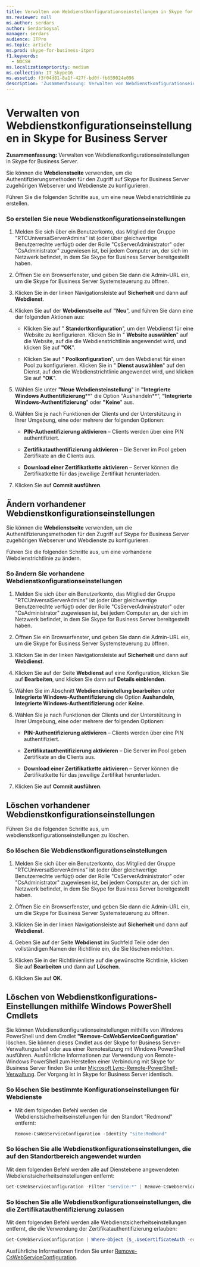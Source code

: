 ```yaml
---
title: Verwalten von Webdienstkonfigurationseinstellungen in Skype for Business Server
ms.reviewer: null
ms.author: serdars
author: SerdarSoysal
manager: serdars
audience: ITPro
ms.topic: article
ms.prod: skype-for-business-itpro
f1.keywords:
  - NOCSH
ms.localizationpriority: medium
ms.collection: IT_Skype16
ms.assetid: f3f04d81-8a1f-427f-bd0f-fb659024e096
description: 'Zusammenfassung: Verwalten von Webdienstkonfigurationseinstellungen in Skype for Business Server.'
---
```


# <a name="manage-web-service-configuration-settings-in-skype-for-business-server"></a>Verwalten von Webdienstkonfigurationseinstellungen in Skype for Business Server
 
**Zusammenfassung:** Verwalten von Webdienstkonfigurationseinstellungen in Skype for Business Server.
  
Sie können die **Webdienstseite** verwenden, um die Authentifizierungsmethoden für den Zugriff auf Skype for Business Server zugehörigen Webserver und Webdienste zu konfigurieren.
  
Führen Sie die folgenden Schritte aus, um eine neue Webdienstrichtlinie zu erstellen.
  
### <a name="to-create-new-web-service-configuration-settings"></a>So erstellen Sie neue Webdienstkonfigurationseinstellungen

1.  Melden Sie sich über ein Benutzerkonto, das Mitglied der Gruppe "RTCUniversalServerAdmins" ist (oder über gleichwertige Benutzerrechte verfügt) oder der Rolle "CsServerAdministrator" oder "CsAdministrator" zugewiesen ist, bei jedem Computer an, der sich im Netzwerk befindet, in dem Sie Skype for Business Server bereitgestellt haben.
    
2. Öffnen Sie ein Browserfenster, und geben Sie dann die Admin-URL ein, um die Skype for Business Server Systemsteuerung zu öffnen.  
    
3. Klicken Sie in der linken Navigationsleiste auf **Sicherheit** und dann auf **Webdienst**.
    
4. Klicken Sie auf der **Webdienstseite** auf **"Neu**", und führen Sie dann eine der folgenden Aktionen aus:
    
   - Klicken Sie auf " **Standortkonfiguration**", um den Webdienst für eine Website zu konfigurieren. Klicken Sie in " **Website auswählen**" auf die Website, auf die die Webdienstrichtlinie angewendet wird, und klicken Sie auf **"OK**".
    
   - Klicken Sie auf " **Poolkonfiguration**", um den Webdienst für einen Pool zu konfigurieren. Klicken Sie in " **Dienst auswählen**" auf den Dienst, auf den die Webdienstrichtlinie angewendet wird, und klicken Sie auf **"OK**". 
    
5. Wählen Sie unter **"Neue Webdiensteinstellung**" in **"Integrierte Windows Authentifizierung****" die Option "Aushandeln**", **"Integrierte Windows-Authentifizierung**" oder **"Keine**" aus.
    
6. Wählen Sie je nach Funktionen der Clients und der Unterstützung in Ihrer Umgebung, eine oder mehrere der folgenden Optionen:
    
   - **PIN-Authentifizierung aktivieren** – Clients werden über eine PIN authentifiziert.
    
   - **Zertifikatauthentifizierung aktivieren** – Die Server im Pool geben Zertifikate an die Clients aus.
    
   - **Download einer Zertifikatkette aktivieren** – Server können die Zertifikatkette für das jeweilige Zertifikat herunterladen.
    
7. Klicken Sie auf **Commit ausführen**.
    
## <a name="modify-existing-web-service-configuration-settings"></a>Ändern vorhandener Webdienstkonfigurationseinstellungen

Sie können die **Webdienstseite** verwenden, um die Authentifizierungsmethoden für den Zugriff auf Skype for Business Server zugehörigen Webserver und Webdienste zu konfigurieren.
  
Führen Sie die folgenden Schritte aus, um eine vorhandene Webdienstrichtlinie zu ändern.
  
### <a name="to-modify-existing-web-service-configuration-settings"></a>So ändern Sie vorhandene Webdienstkonfigurationseinstellungen

1.  Melden Sie sich über ein Benutzerkonto, das Mitglied der Gruppe "RTCUniversalServerAdmins" ist (oder über gleichwertige Benutzerrechte verfügt) oder der Rolle "CsServerAdministrator" oder "CsAdministrator" zugewiesen ist, bei jedem Computer an, der sich im Netzwerk befindet, in dem Sie Skype for Business Server bereitgestellt haben.
    
2. Öffnen Sie ein Browserfenster, und geben Sie dann die Admin-URL ein, um die Skype for Business Server Systemsteuerung zu öffnen.  
    
3. Klicken Sie in der linken Navigationsleiste auf **Sicherheit** und dann auf **Webdienst**.
    
4. Klicken Sie auf der Seite **Webdienst** auf eine Konfiguration, klicken Sie auf **Bearbeiten**, und klicken Sie dann auf **Details einblenden**.
    
5. Wählen Sie im Abschnitt **Webdiensteinstellung bearbeiten** unter **Integrierte Windows-Authentifizierung** die Option **Aushandeln**, **Integrierte Windows-Authentifizierung** oder **Keine**.
    
6. Wählen Sie je nach Funktionen der Clients und der Unterstützung in Ihrer Umgebung, eine oder mehrere der folgenden Optionen:
    
   - **PIN-Authentifizierung aktivieren** – Clients werden über eine PIN authentifiziert.
    
   - **Zertifikatauthentifizierung aktivieren** – Die Server im Pool geben Zertifikate an die Clients aus.
    
   - **Download einer Zertifikatkette aktivieren** – Server können die Zertifikatkette für das jeweilige Zertifikat herunterladen.
    
7. Klicken Sie auf **Commit ausführen**.
    
## <a name="delete-existing-web-service-configuration-settings"></a>Löschen vorhandener Webdienstkonfigurationseinstellungen

Führen Sie die folgenden Schritte aus, um webdienstkonfigurationseinstellungen zu löschen.
  
### <a name="to-delete-web-service-configuration-settings"></a>So löschen Sie Webdienstkonfigurationseinstellungen

1.  Melden Sie sich über ein Benutzerkonto, das Mitglied der Gruppe "RTCUniversalServerAdmins" ist (oder über gleichwertige Benutzerrechte verfügt) oder der Rolle "CsServerAdministrator" oder "CsAdministrator" zugewiesen ist, bei jedem Computer an, der sich im Netzwerk befindet, in dem Sie Skype for Business Server bereitgestellt haben.
    
2. Öffnen Sie ein Browserfenster, und geben Sie dann die Admin-URL ein, um die Skype for Business Server Systemsteuerung zu öffnen.  
    
3. Klicken Sie in der linken Navigationsleiste auf **Sicherheit** und dann auf **Webdienst**.
    
4. Geben Sie auf der Seite **Webdienst** im Suchfeld Teile oder den vollständigen Namen der Richtlinie ein, die Sie löschen möchten.
    
5. Klicken Sie in der Richtlinienliste auf die gewünschte Richtlinie, klicken Sie auf **Bearbeiten** und dann auf **Löschen**.
    
6. Klicken Sie auf **OK**.
    
## <a name="deleting-web-service-configuration-settings-by-using-windows-powershell-cmdlets"></a>Löschen von Webdienstkonfigurations-Einstellungen mithilfe Windows PowerShell Cmdlets

Sie können Webdienstkonfigurationseinstellungen mithilfe von Windows PowerShell und dem Cmdlet **"Remove-CsWebServiceConfiguration**" löschen. Sie können dieses Cmdlet aus der Skype for Business Server-Verwaltungsshell oder aus einer Remotesitzung mit Windows PowerShell ausführen. Ausführliche Informationen zur Verwendung von Remote-Windows PowerShell zum Herstellen einer Verbindung mit Skype for Business Server finden Sie unter [Microsoft Lync-Remote-PowerShell-Verwaltung](https://blog.insideo365.com/2011/08/remote-lync-powershell-administration/). Der Vorgang ist in Skype for Business Server identisch.
  
### <a name="to-delete-a-specific-collection-of-web-service-configuration-settings"></a>So löschen Sie bestimmte Konfigurationseinstellungen für Webdienste

- Mit dem folgenden Befehl werden die Webdienstsicherheitseinstellungen für den Standort "Redmond" entfernt:
    
  ```PowerShell
  Remove-CsWebServiceConfiguration -Identity "site:Redmond"
  ```

### <a name="to-delete-all-of-the-web-service-configuration-settings-applied-to-the-site-scope"></a>So löschen Sie alle Webdienstkonfigurationseinstellungen, die auf den Standortbereich angewendet wurden

Mit dem folgenden Befehl werden alle auf Dienstebene angewendeten Webdienstsicherheitseinstellungen entfernt:
    
  ```PowerShell
  Get-CsWebServiceConfiguration -Filter "service:*" | Remove-CsWebServiceConfiguration
  ```

### <a name="to-delete-all-of-the-web-service-configuration-settings-that-allow-certificate-authentication"></a>So löschen Sie alle Webdienstkonfigurationseinstellungen, die die Zertifikatauthentifizierung zulassen

Mit dem folgenden Befehl werden alle Webdienstsicherheitseinstellungen entfernt, die die Verwendung der Zertifikatauthentifizierung erlauben:
    
  ```PowerShell
  Get-CsWebServiceConfiguration | Where-Object {$_.UseCertificateAuth -eq $True} | Remove-CsWebServiceConfiguration
  ```

Ausführliche Informationen finden Sie unter [Remove-CsWebServiceConfiguration](/powershell/module/skype/remove-cswebserviceconfiguration?view=skype-ps).

